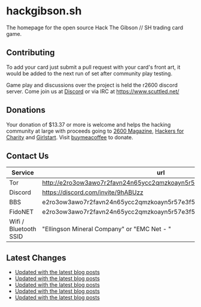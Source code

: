 # hackgibson.sh
The homepage for the open source Hack The Gibson // SH trading card game.


## Contributing

To add your card just submit a pull request with your card's front art, it would be added to the next run of set after community play testing.

Game play and discussions over the project is held the r2600 discord server. Come join us at [Discord](https://discord.com/invite/9hABUzz) or via IRC at https://www.scuttled.net/


## Donations

Your donation of $13.37 or more is welcome and helps the hacking community at large with proceeds going to [2600 Magazine](https://2600.com/), [Hackers for Charity](https://hackersforcharity.org) and [Girlstart](https://girlstart.org).  Visit [buymeacoffee](https://www.buymeacoffee.com/hackgibson.sh) to donate.


## Contact Us

Service | url
-|-
Tor | http://e2ro3ow3awo7r2favn24n65ycc2qmzkoayn5r57e3f56nvjwdcgg32ad.onion
Discord | https://discord.com/invite/9hABUzz
BBS | e2ro3ow3awo7r2favn24n65ycc2qmzkoayn5r57e3f56nvjwdcgg32ad.onion:23
FidoNET | e2ro3ow3awo7r2favn24n65ycc2qmzkoayn5r57e3f56nvjwdcgg32ad.onion:24554
Wifi / Bluetooth SSID | "Ellingson Mineral Company" or "EMC Net - <fidonet address>"

## Latest Changes
<!-- BLOG-POST-LIST:START -->
- [Updated with the latest blog posts](https://github.com/DFW2600/hackgibson.sh/commit/754e29e9b5136bb4b52db99199ce32f8885270f0)
- [Updated with the latest blog posts](https://github.com/DFW2600/hackgibson.sh/commit/d6e439127afef1d39c21bf217a977fb71a7f3386)
- [Updated with the latest blog posts](https://github.com/DFW2600/hackgibson.sh/commit/404b5ca2f57027b2823e412334926510fffb369a)
- [Updated with the latest blog posts](https://github.com/DFW2600/hackgibson.sh/commit/8e4d9cf23dd9dd16763e5ddd1bf135107c99b01d)
- [Updated with the latest blog posts](https://github.com/DFW2600/hackgibson.sh/commit/a692e08aa8eca5dca2ad591c609ac3f2053faa26)
<!-- BLOG-POST-LIST:END -->
